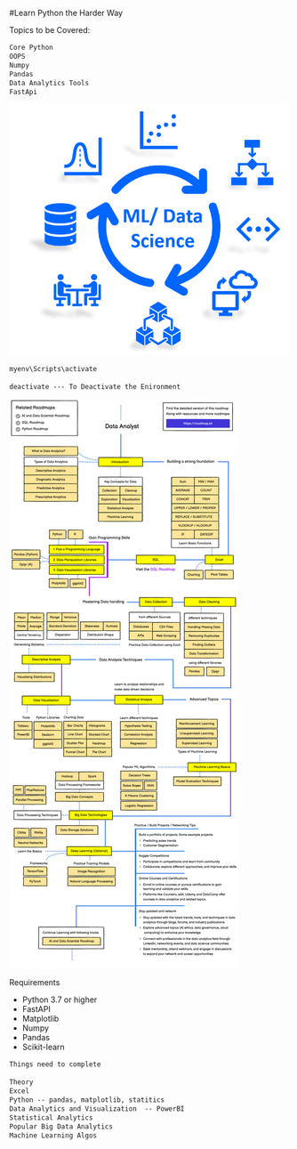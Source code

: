 #Learn Python the Harder Way 

Topics to be Covered:

```
Core Python
OOPS
Numpy 
Pandas
Data Analytics Tools
FastApi

```

![alt text](./assets/ML-DS-cycle-1.png)



```
myenv\Scripts\activate

deactivate --- To Deactivate the Enironment 
```

![alt text](./assets/data-analyst-1.png)




Requirements 
- Python 3.7 or higher
- FastAPI
- Matplotlib
- Numpy
- Pandas
- Scikit-learn
```
Things need to complete 

Theory
Excel
Python -- pandas, matplotlib, statitics
Data Analytics and Visualization  -- PowerBI
Statistical Analytics
Popular Big Data Analytics
Machine Learning Algos
```
